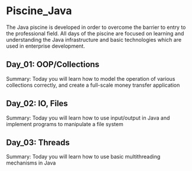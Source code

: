 # Piscine_Java
The Java piscine is developed in order to overcome the barrier to entry to the professional field. All days of the piscine are focused on learning and understanding the Java infrastructure and basic technologies which are used in enterprise development.


## Day_01: OOP/Collections

Summary: Today you will learn how to model the operation of various collections
correctly, and create a full-scale money transfer application


## Day_02: IO, Files

Summary: Today you will learn how to use input/output in Java and implement
programs to manipulate a file system


## Day_03: Threads

Summary: Today you will learn how to use basic multithreading mechanisms in Java


